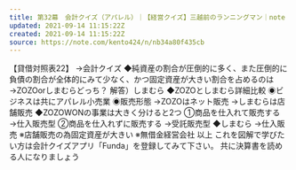 ```yaml
---
title: 第32幕　会計クイズ（アパレル）｜【経営クイズ】三越前のランニングマン｜note
updated: 2021-09-14 11:15:22Z
created: 2021-09-14 11:15:22Z
source: https://note.com/kento424/n/nb34a80f435cb
---
```


【貸借対照表22】
→会計クイズ
◆純資産の割合が圧倒的に多く、また圧倒的に負債の割合が全体的にみて少なく、かつ固定資産が大きい割合を占めるのは
→ZOZOorしまむらどっち？
解答）しまむら
◆ZOZOとしまむら詳細比較
◉ビジネスは共にアパレル小売業
◉販売形態
→ZOZOはネット販売
→しまむらは店舗販売
◆ZOZOWONの事業は大きく分けると2つ
①商品を仕入れて販売する
→仕入販売型
②商品を仕入れずに販売する
→受託販売型
◆しまむら
→仕入販売
※店舗販売の為固定資産が大きい
※無借金経営会社
以上
これを図解で学びたい方は会計クイズアプリ「Funda」を登録してみて下さい。
共に決算書を読める人になりましょう